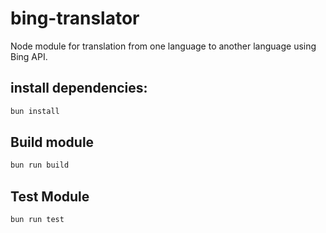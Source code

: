 # bing-translator

Node module for translation from one language to another language using Bing API.

## install dependencies:

```bash
bun install
```

## Build module

```bash
bun run build
```

## Test Module

```bash
bun run test
```

